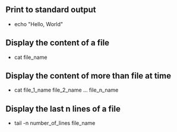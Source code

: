 ## Print to standard output
 - echo "Hello, World"

## Display the content of a file
 - cat file_name

## Display the content of more than file at time
 - cat file_1_name file_2_name ... file_n_name

## Display the last n lines of a file
 - tail -n number_of_lines file_name
